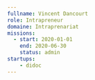 ```yaml
---
fullname: Vincent Dancourt
role: Intrapreneur
domaine: Intraprenariat
missions:
  - start: 2020-01-01
    end: 2020-06-30
    status: admin
startups:
    - didoc
---
```

